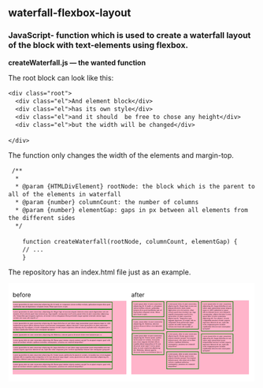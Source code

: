 ## waterfall-flexbox-layout

### JavaScript- function which is used to create a waterfall layout of the block with text-elements using flexbox.

**createWaterfall.js — the wanted function**

The root block can look like this:

```
<div class="root">
  <div class="el">And element block</div>
  <div class="el">has its own style</div>
  <div class="el">and it should  be free to chose any height</div>
  <div class="el">but the width will be changed</div>

</div>
```

The function only changes the width of the elements and margin-top.

```
 /**
  * 
  * @param {HTMLDivElement} rootNode: the block which is the parent to all of the elements in waterfall
  * @param {number} columnCount: the number of columns
  * @param {number} elementGap: gaps in px between all elements from the different sides
  */

    function createWaterfall(rootNode, columnCount, elementGap) {
    // ...
    }
```

The repository has an index.html file just as an example.

![index.html](./example.png)